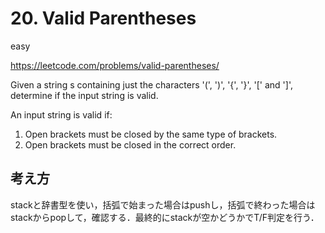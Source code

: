 # 20. Valid Parentheses

easy

https://leetcode.com/problems/valid-parentheses/

Given a string s containing just the characters '(', ')', '{', '}', '[' and ']', determine if the input string is valid.

An input string is valid if:

1. Open brackets must be closed by the same type of brackets.
2. Open brackets must be closed in the correct order.

## 考え方

stackと辞書型を使い，括弧で始まった場合はpushし，括弧で終わった場合はstackからpopして，確認する．最終的にstackが空かどうかでT/F判定を行う．
